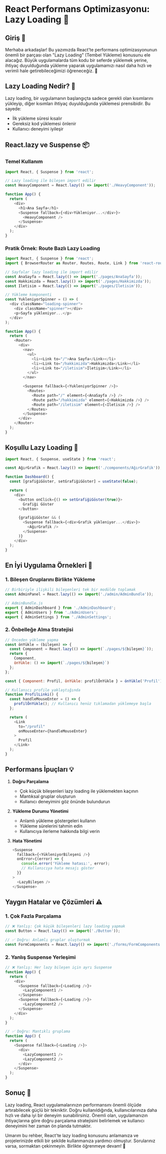 # React Performans Optimizasyonu: Lazy Loading 🚀

## Giriş 🎯

Merhaba arkadaşlar! Bu yazımızda React'te performans optimizasyonunun önemli bir parçası olan "Lazy Loading" (Tembel Yükleme) konusunu ele alacağız. Büyük uygulamalarda tüm kodu bir seferde yüklemek yerine, ihtiyaç duyulduğunda yükleme yaparak uygulamamızı nasıl daha hızlı ve verimli hale getirebileceğimizi öğreneceğiz. 💪

## Lazy Loading Nedir? 🤔

Lazy loading, bir uygulamanın başlangıçta sadece gerekli olan kısımlarını yükleyip, diğer kısımları ihtiyaç duyulduğunda yüklemesi prensibidir. Bu sayede:
- İlk yükleme süresi kısalır
- Gereksiz kod yüklemesi önlenir
- Kullanıcı deneyimi iyileşir

## React.lazy ve Suspense 📦

### Temel Kullanım

```javascript
import React, { Suspense } from 'react';

// Lazy loading ile bileşen import edilir
const HeavyComponent = React.lazy(() => import('./HeavyComponent'));

function App() {
  return (
    <div>
      <h1>Ana Sayfa</h1>
      <Suspense fallback={<div>Yükleniyor...</div>}>
        <HeavyComponent />
      </Suspense>
    </div>
  );
}
```

### Pratik Örnek: Route Bazlı Lazy Loading

```javascript
import React, { Suspense } from 'react';
import { BrowserRouter as Router, Routes, Route, Link } from 'react-router-dom';

// Sayfalar lazy loading ile import edilir
const AnaSayfa = React.lazy(() => import('./pages/AnaSayfa'));
const Hakkimizda = React.lazy(() => import('./pages/Hakkimizda'));
const Iletisim = React.lazy(() => import('./pages/Iletisim'));

// Yükleme komponenti
const YukleniyorSpinner = () => (
  <div className="loading-spinner">
    <div className="spinner"></div>
    <p>Sayfa yükleniyor...</p>
  </div>
);

function App() {
  return (
    <Router>
      <div>
        <nav>
          <ul>
            <li><Link to="/">Ana Sayfa</Link></li>
            <li><Link to="/hakkimizda">Hakkımızda</Link></li>
            <li><Link to="/iletisim">İletişim</Link></li>
          </ul>
        </nav>

        <Suspense fallback={<YukleniyorSpinner />}>
          <Routes>
            <Route path="/" element={<AnaSayfa />} />
            <Route path="/hakkimizda" element={<Hakkimizda />} />
            <Route path="/iletisim" element={<Iletisim />} />
          </Routes>
        </Suspense>
      </div>
    </Router>
  );
}
```

## Koşullu Lazy Loading 🔄

```javascript
import React, { Suspense, useState } from 'react';

const AğırGrafik = React.lazy(() => import('./components/AğırGrafik'));

function Dashboard() {
  const [grafiğiGöster, setGrafiğiGöster] = useState(false);

  return (
    <div>
      <button onClick={() => setGrafiğiGöster(true)}>
        Grafiği Göster
      </button>

      {grafiğiGöster && (
        <Suspense fallback={<div>Grafik yükleniyor...</div>}>
          <AğırGrafik />
        </Suspense>
      )}
    </div>
  );
}
```

## En İyi Uygulama Örnekleri 🌟

### 1. Bileşen Gruplarını Birlikte Yükleme

```javascript
// Birbiriyle ilişkili bileşenleri tek bir modülde toplamak
const AdminPanel = React.lazy(() => import('./admin/AdminBundle'));

// AdminBundle.js
export { AdminDashboard } from './AdminDashboard';
export { AdminUsers } from './AdminUsers';
export { AdminSettings } from './AdminSettings';
```

### 2. Önbelleğe Alma Stratejisi

```javascript
// Önceden yükleme yapma
const önYükle = (bileşen) => {
  const Component = React.lazy(() => import(`./pages/${bileşen}`));
  return {
    Component,
    önYükle: () => import(`./pages/${bileşen}`)
  };
};

const { Component: Profil, önYükle: profilÖnYükle } = önYükle('Profil');

// Kullanıcı profile yaklaştığında
function ProfilLinki() {
  const handleMouseEnter = () => {
    profilÖnYükle(); // Kullanıcı henüz tıklamadan yüklemeye başla
  };

  return (
    <Link 
      to="/profil" 
      onMouseEnter={handleMouseEnter}
    >
      Profil
    </Link>
  );
}
```

## Performans İpuçları 💡

1. **Doğru Parçalama**
   - Çok küçük bileşenleri lazy loading ile yüklemekten kaçının
   - Mantıksal gruplar oluşturun
   - Kullanıcı deneyimini göz önünde bulundurun

2. **Yükleme Durumu Yönetimi**
   - Anlamlı yükleme göstergeleri kullanın
   - Yükleme sürelerini tahmin edin
   - Kullanıcıya ilerleme hakkında bilgi verin

3. **Hata Yönetimi**
   ```javascript
   <Suspense 
     fallback={<YükleniyorBileşeni />}
     onError={(error) => {
       console.error('Yükleme hatası:', error);
       // Kullanıcıya hata mesajı göster
     }}
   >
     <LazyBileşen />
   </Suspense>
   ```

## Yaygın Hatalar ve Çözümleri ⚠️

### 1. Çok Fazla Parçalama

```javascript
// ❌ Yanlış: Çok küçük bileşenleri lazy loading yapmak
const Button = React.lazy(() => import('./Button'));

// ✅ Doğru: Anlamlı gruplar oluşturmak
const FormComponents = React.lazy(() => import('./forms/FormComponents'));
```

### 2. Yanlış Suspense Yerleşimi

```javascript
// ❌ Yanlış: Her lazy bileşen için ayrı Suspense
function App() {
  return (
    <div>
      <Suspense fallback={<Loading />}>
        <LazyComponent1 />
      </Suspense>
      <Suspense fallback={<Loading />}>
        <LazyComponent2 />
      </Suspense>
    </div>
  );
}

// ✅ Doğru: Mantıklı gruplama
function App() {
  return (
    <Suspense fallback={<Loading />}>
      <div>
        <LazyComponent1 />
        <LazyComponent2 />
      </div>
    </Suspense>
  );
}
```

## Sonuç 🎉

Lazy loading, React uygulamalarınızın performansını önemli ölçüde artırabilecek güçlü bir tekniktir. Doğru kullanıldığında, kullanıcılarınıza daha hızlı ve daha iyi bir deneyim sunabilirsiniz. Önemli olan, uygulamanızın ihtiyaçlarına göre doğru parçalama stratejisini belirlemek ve kullanıcı deneyimini her zaman ön planda tutmaktır.

Umarım bu rehber, React'te lazy loading konusunu anlamanıza ve projelerinizde etkili bir şekilde kullanmanıza yardımcı olmuştur. Sorularınız varsa, sormaktan çekinmeyin. Birlikte öğrenmeye devam! 🚀